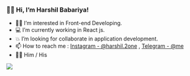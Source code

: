### 🙋‍♂️ Hi, I’m Harshil Babariya!

- 👨‍💻 I’m interested in Front-end Developing.
- 💻 I’m currently working in React js.
- 💥 I’m looking for collaborate in application development.
- 📫 How to reach me : [Instagram - @harshil.2one](https://www.instagram.com/harshil.2one/) , [Telegram - @me](https://t.me/harshilbabariya01)
- 💁‍♂️ Him / His

<img src="https://github-readme-stats.vercel.app/api?username=HarshilBabariya&&show_icons=true&title_color=151515&icon_color=bgrb12&text_color=000000">

